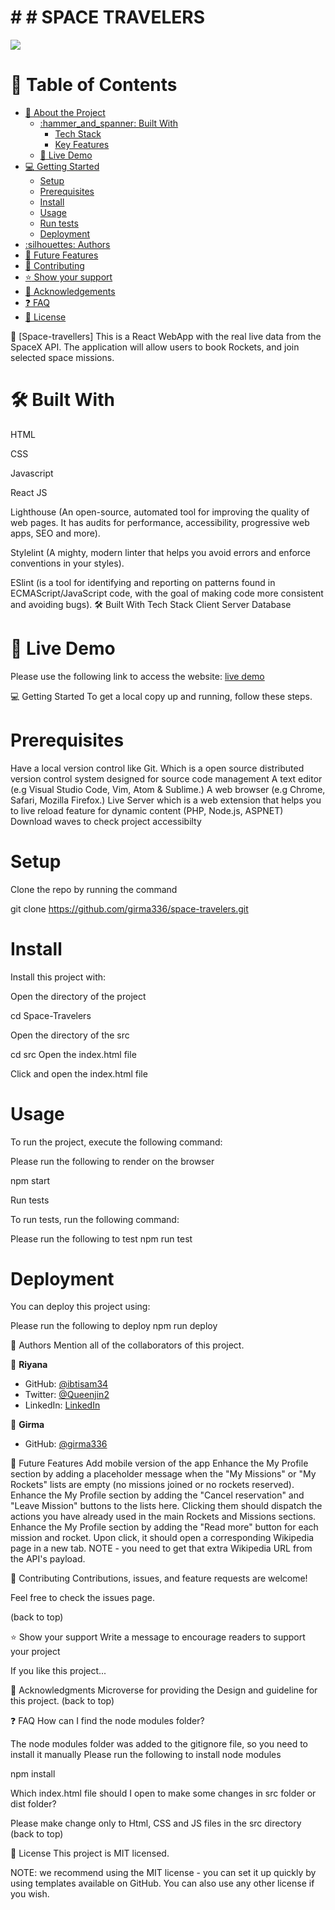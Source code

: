 # # # SPACE TRAVELERS
![](https://img.shields.io/badge/Microverse-blueviolet)
<!-- TABLE OF CONTENTS -->
# :green_book: Table of Contents
- [:book: About the Project](#about-project)
  - [:hammer_and_spanner: Built With](#built-with)
    - [Tech Stack](#tech-stack)
    - [Key Features](#key-features)
  - [:rocket: Live Demo](#live-demo)
- [:computer: Getting Started](#getting-started)
  - [Setup](#setup)
  - [Prerequisites](#prerequisites)
  - [Install](#install)
  - [Usage](#usage)
  - [Run tests](#run-tests)
  - [Deployment](#triangular_flag_on_post-deployment)
- [:silhouettes: Authors](#authors)
- [:telescope: Future Features](#future-features)
- [:handshake: Contributing](#contributing)
- [:star:️ Show your support](#support)
- [:pray: Acknowledgements](#acknowledgements)
- [:question: FAQ](#faq)
- [:memo: License](#license)
<!-- PROJECT DESCRIPTION -->

📖 [Space-travellers]
This is a React WebApp with the real live data from the SpaceX API. The application will allow users to book Rockets, and join selected space missions.

# 🛠 Built With

HTML

CSS

Javascript

React JS

Lighthouse (An open-source, automated tool for improving the quality of web pages. It has audits for performance, accessibility, progressive web apps, SEO and more).

Stylelint (A mighty, modern linter that helps you avoid errors and enforce conventions in your styles).

ESlint (is a tool for identifying and reporting on patterns found in ECMAScript/JavaScript code, with the goal of making code more consistent and avoiding bugs).
🛠 Built With Tech Stack Client Server Database

# 🚀 Live Demo
Please use the following link to access the website:
[live demo]()

💻 Getting Started
To get a local copy up and running, follow these steps.

# Prerequisites
Have a local version control like Git. Which is a open source distributed version control system designed for source code management
A text editor (e.g Visual Studio Code, Vim, Atom & Sublime.)
A web browser (e.g Chrome, Safari, Mozilla Firefox.)
Live Server which is a web extension that helps you to live reload feature for dynamic content (PHP, Node.js, ASPNET)
Download waves to check project accessibilty


# Setup
Clone the repo by running the command

 git clone https://github.com/girma336/space-travelers.git

# Install
Install this project with:

Open the directory of the project

cd Space-Travelers

Open the directory of the src

cd src
Open the index.html file

Click and open the index.html file

# Usage

To run the project, execute the following command:

Please run the following to render on the browser

npm start

Run tests

To run tests, run the following command:

Please run the following to test
npm run test

# Deployment
You can deploy this project using:

Please run the following to deploy
npm run deploy



👥 Authors
Mention all of the collaborators of this project.

👤 **Riyana**

- GitHub: [@ibtisam34](https://github.com/ibtisam34)
- Twitter: [@Queenjin2](https://twitter.com/Queenjin2)
- LinkedIn: [LinkedIn](https://linkedin.com/in/falis-abdikani)


👤 **Girma**

- GitHub: [@girma336](https://github.com/girma336)


🔭 Future Features
Add mobile version of the app
Enhance the My Profile section by adding a placeholder message when the "My Missions" or "My Rockets" lists are empty (no missions joined or no rockets reserved).
Enhance the My Profile section by adding the "Cancel reservation" and "Leave Mission" buttons to the lists here. Clicking them should dispatch the actions you have already used in the main Rockets and Missions sections.
Enhance the My Profile section by adding the "Read more" button for each mission and rocket. Upon click, it should open a corresponding Wikipedia page in a new tab. NOTE - you need to get that extra Wikipedia URL from the API's payload.

🤝 Contributing
Contributions, issues, and feature requests are welcome!

Feel free to check the issues page.

(back to top)

⭐️ Show your support
Write a message to encourage readers to support your project

If you like this project...

🙏 Acknowledgments
Microverse for providing the Design and guideline for this project.
(back to top)

❓ FAQ
How can I find the node modules folder?

The node modules folder was added to the gitignore file, so you need to install it manually
Please run the following to install node modules

  npm install

Which index.html file should I open to make some changes in src folder or dist folder?

Please make change only to Html, CSS and JS files in the src directory
(back to top)

📝 License
This project is MIT licensed.

NOTE: we recommend using the MIT license - you can set it up quickly by using templates available on GitHub. You can also use any other license if you wish.
